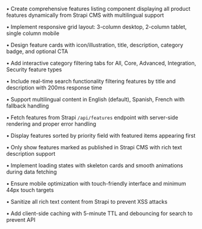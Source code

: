 • Create comprehensive features listing component displaying all product features dynamically from Strapi CMS with multilingual support

• Implement responsive grid layout: 3-column desktop, 2-column tablet, single column mobile

• Design feature cards with icon/illustration, title, description, category badge, and optional CTA

• Add interactive category filtering tabs for All, Core, Advanced, Integration, Security feature types

• Include real-time search functionality filtering features by title and description with 200ms response time

• Support multilingual content in English (default), Spanish, French with fallback handling

• Fetch features from Strapi `/api/features` endpoint with server-side rendering and proper error handling

• Display features sorted by priority field with featured items appearing first

• Only show features marked as published in Strapi CMS with rich text description support

• Implement loading states with skeleton cards and smooth animations during data fetching

• Ensure mobile optimization with touch-friendly interface and minimum 44px touch targets

• Sanitize all rich text content from Strapi to prevent XSS attacks

• Add client-side caching with 5-minute TTL and debouncing for search to prevent API